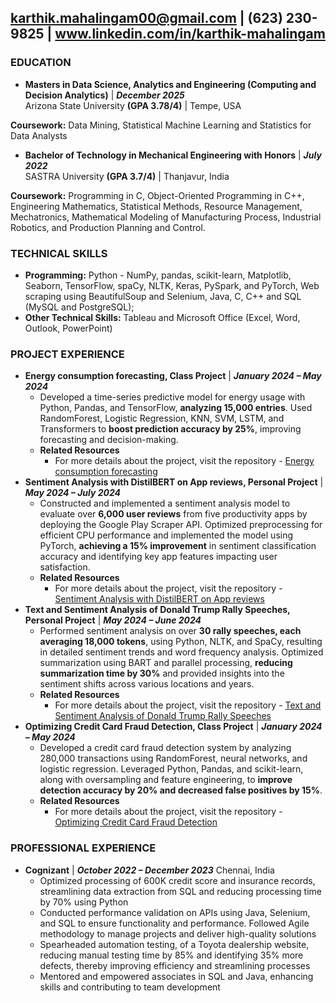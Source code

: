 ## karthik.mahalingam00@gmail.com | (623) 230-9825 |  www.linkedin.com/in/karthik-mahalingam 
### EDUCATION
-  **Masters in Data Science, Analytics and Engineering (Computing and Decision Analytics)** | **_December 2025_**                                                                            
Arizona State University **(GPA 3.78/4)** | Tempe, USA

**Coursework:** Data Mining, Statistical Machine Learning and Statistics for Data Analysts                                                                                          

-  **Bachelor of Technology in Mechanical Engineering with Honors** | **_July 2022_**                	                       	                          
SASTRA University **(GPA 3.7/4)** | Thanjavur, India
                                              
**Coursework:** Programming in C, Object-Oriented Programming in C++, Engineering Mathematics, Statistical Methods, Resource Management, Mechatronics, Mathematical Modeling of Manufacturing Process, Industrial Robotics, and Production Planning and Control.

### TECHNICAL SKILLS
- **Programming:** Python - NumPy, pandas, scikit-learn, Matplotlib, Seaborn, TensorFlow, spaCy, NLTK, Keras, PySpark, and PyTorch, Web scraping using BeautifulSoup and Selenium, Java, C, C++ and SQL (MySQL and PostgreSQL);  
- **Other Technical Skills:** Tableau and Microsoft Office (Excel, Word, Outlook, PowerPoint)



### PROJECT EXPERIENCE
- **Energy consumption forecasting, Class Project** | **_January 2024 – May 2024_**
  - Developed a time-series predictive model for energy usage with Python, Pandas, and TensorFlow, **analyzing 15,000 entries**. Used RandomForest, Logistic Regression, KNN, SVM, LSTM, and Transformers to **boost prediction accuracy by 25%**, improving forecasting and decision-making.
  - **Related Resources**
      - For more details about the project, visit the repository - [Energy consumption forecasting](https://github.com/KarthikMahalingam8881/Energy-consumption-forecasting)
- **Sentiment Analysis with DistilBERT on App reviews, Personal Project** | **_May 2024 – July 2024_**					          
  - Constructed and implemented a sentiment analysis model to evaluate over **6,000 user reviews** from five productivity apps by deploying the Google Play Scraper API. Optimized preprocessing for efficient CPU performance and implemented the model using PyTorch, **achieving a 15% improvement** in sentiment classification accuracy and identifying key app features impacting user satisfaction.
  - **Related Resources**
    - For more details about the project, visit the repository - [Sentiment Analysis with DistilBERT on App reviews](https://github.com/KarthikMahalingam8881/Sentiment-Analysis-of-App-Reviews-using-DistilBERT-)
- **Text and Sentiment Analysis of Donald Trump Rally Speeches, Personal Project** | **_May 2024 – June 2024_**		         
  - Performed sentiment analysis on over **30 rally speeches, each averaging 18,000 tokens**, using Python, NLTK, and SpaCy, resulting in detailed sentiment trends and word frequency analysis. Optimized summarization using BART and parallel processing, **reducing summarization time by 30%** and provided insights into the sentiment shifts across various locations and years.
  - **Related Resources**
    - For more details about the project, visit the repository - [Text and Sentiment Analysis of Donald Trump Rally Speeches](https://github.com/KarthikMahalingam8881/Donald-Trump-Text-and-Sentiment-Analysis)
- **Optimizing Credit Card Fraud Detection, Class Project** | **_January 2024 – May 2024_**					    
  - Developed a credit card fraud detection system by analyzing 280,000 transactions using RandomForest, neural networks, and logistic regression. Leveraged Python, Pandas, and scikit-learn, along with oversampling and feature engineering, to **improve detection accuracy by 20% and decreased false positives by 15%**.
  - **Related Resources**
    - For more details about the project, visit the repository - [Optimizing Credit Card Fraud Detection](https://github.com/KarthikMahalingam8881/Credit-Card-Fraud-Detection)
 
### PROFESSIONAL EXPERIENCE
- **Cognizant** | **_October 2022 – December 2023_**
  Chennai, India                              
  - Optimized processing of 600K credit score and insurance records, streamlining data extraction from SQL and reducing processing time by 70% using Python
  - Conducted performance validation on APIs using Java, Selenium, and SQL to ensure functionality and performance. Followed Agile methodology to manage projects and deliver high-quality solutions
  - Spearheaded automation testing, of a Toyota dealership website, reducing manual testing time by 85% and identifying 35% more defects, thereby improving efficiency and streamlining processes
  - Mentored and empowered associates in SQL and Java, enhancing skills and contributing to team development



